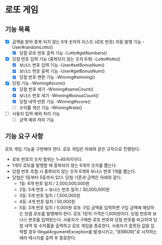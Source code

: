 # 로또 게임

## 기능 목록

- [x] 금액을 받아 중복 되지 않는 6개 숫자의 리스트 (로또 번호) 자동 발행 기능 -User#randomLotto()
  - [x] 당첨 로또 번호 출력 기능 -Lotto#getNumbers() 
- [x] 당첨 번호 입력 기능 (중복되지 않는 숫자 6개) -Lotto#lotto()
  - [x] 보너스 번호 입력 기능 -User#setBonusNum()
  - [x] 보너스 번호 출력 기능 -User#getBonusNum()
  - [x] 당첨 번호 변환 기능 -Winning#winning()
- [x] 당첨 기능 -Winning#score()
  - [x] 당첨 번호 세기 -Winning#sameCount()
  - [x] 보너스 번호 세기 -Winning#bonusCount()
  - [x] 당첨 내역 반환 기능 -Winning#score()
  - [ ] 수익률 계산 기능 -Winning#rate()
- [ ] 사용자 입력 예외 처리 기능
  - [ ] 금액 예외 처리 기능

## 기능 요구 사항
로또 게임 기능을 구현해야 한다. 로또 게임은 아래와 같은 규칙으로 진행된다.

- 로또 번호의 숫자 범위는 1~45까지이다.
- 1개의 로또를 발행할 때 중복되지 않는 6개의 숫자를 뽑는다.
- 당첨 번호 추첨 시 중복되지 않는 숫자 6개와 보너스 번호 1개를 뽑는다.
- 당첨은 1등부터 5등까지 있다. 당첨 기준과 금액은 아래와 같다.
    - 1등: 6개 번호 일치 / 2,000,000,000원
    - 2등: 5개 번호 + 보너스 번호 일치 / 30,000,000원
    - 3등: 5개 번호 일치 / 1,500,000원
    - 4등: 4개 번호 일치 / 50,000원
    - 5등: 3개 번호 일치 / 5,000원
      로또 구입 금액을 입력하면 구입 금액에 해당하는 만큼 로또를 발행해야 한다.
      로또 1장의 가격은 1,000원이다.
      당첨 번호와 보너스 번호를 입력받는다.
      사용자가 구매한 로또 번호와 당첨 번호를 비교하여 당첨 내역 및 수익률을 출력하고 로또 게임을 종료한다.
      사용자가 잘못된 값을 입력할 경우 IllegalArgumentException를 발생시키고, "[ERROR]"로 시작하는 에러 메시지를 출력 후 종료한다.